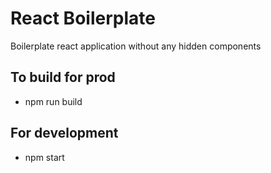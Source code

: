 <h1>React Boilerplate</h1>
<p>Boilerplate react application without any hidden components</p>
<h2>To build for prod</h2>
<ul>
    <li>
        npm run build
    </li>
</ul>

<h2>For development</h2>
<ul>
    <li>
        npm start
    </li>
</ul>
